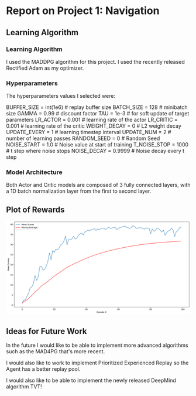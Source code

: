 [//]: # (Image References)

[image1]: https://raw.githubusercontent.com/fredericosantos/DRLN_ContinuousControl/master/Graph.png "Scores"

# Report on Project 1: Navigation

## Learning Algorithm

### Learning Algorithm

I used the MADDPG algorithm for this project. I used the recently released Rectified Adam as my optimizer.

### Hyperparameters

The hyperparameters values I selected were:

BUFFER_SIZE = int(1e6)  # replay buffer size
BATCH_SIZE = 128        # minibatch size
GAMMA = 0.99            # discount factor
TAU = 1e-3              # for soft update of target parameters
LR_ACTOR = 0.001        # learning rate of the actor
LR_CRITIC = 0.001       # learning rate of the critic
WEIGHT_DECAY = 0        # L2 weight decay
UPDATE_EVERY = 1        # learning timestep interval
UPDATE_NUM = 2          # number of learning passes
RANDOM_SEED = 0         # Random Seed
NOISE_START = 1.0       # Noise value at start of training
T_NOISE_STOP = 1000     # t step where noise stops
NOISE_DECAY = 0.9999    # Noise decay every t step


### Model Architecture

Both Actor and Critic models are composed of 3 fully connected layers, with a 1D batch normalization layer from the first to second layer.

## Plot of Rewards

![Scores][image1]


## Ideas for Future Work

In the future I would like to be able to implement more advanced algorithms such as the MAD4PG that's more recent.

I would also like to work to implement Prioritized Experienced Replay so the Agent has a better replay pool.

I would also like to be able to implement the newly released DeepMind algorithm TVT!





